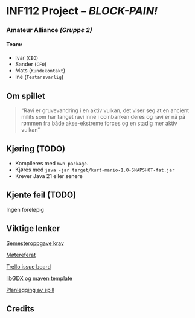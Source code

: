 # INF112 Project – *BLOCK-PAIN!* 
### Amateur Alliance *(Gruppe 2)*
#### Team: 
* Ivar (`CEO`)
* Sander (`CFO`)
* Mats (`Kundekontakt`)
* Ine (`Testansvarlig`)

## Om spillet
>“Ravi er gruvevandring i en aktiv vulkan, det viser seg at en ancient milits som har fanget ravi inne i coinbanken deres og ravi er nå på rømmen fra både akse-ekstreme forces og en stadig mer aktiv vulkan“

## Kjøring (TODO)
* Kompileres med `mvn package`.
* Kjøres med `java -jar target/kurt-mario-1.0-SNAPSHOT-fat.jar`
* Krever Java 21 eller senere

## Kjente feil (TODO)
Ingen foreløpig

## Viktige lenker
[Semesteroppgave krav](https://git.app.uib.no/inf112/24v/inf112-24v/-/wikis/prosjekt/semesteroppgave)

[Møtereferat](https://docs.google.com/document/d/10a05Fu1_dx0Y_XaLF6ZEFuFKvsOZK4iNWEVNr36HerU/edit)

[Trello issue board](https://trello.com/b/zh9J5B3W/board)

[libGDX og maven template](doc/libGDX+Maven.md)

[Planlegging av spill](https://docs.google.com/document/d/1aa2oW-XstsS6mD0cP296_O31NZNTnafWvksUJrwbtmI/edit)

## Credits